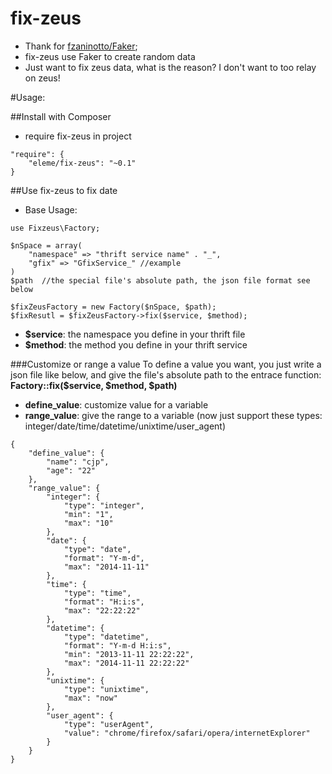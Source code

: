 fix-zeus
========

* Thank for [fzaninotto/Faker](https://github.com/fzaninotto/Faker);
* fix-zeus use Faker to create random data
* Just want to fix zeus data, what is the reason? I don't want to too relay on zeus!

#Usage:

##Install with Composer
* require fix-zeus in project
```
"require": {
    "eleme/fix-zeus": "~0.1"
}
```

##Use fix-zeus to fix date
* Base Usage:
```
use Fixzeus\Factory;

$nSpace = array(
    "namespace" => "thrift service name" . "_",
    "gfix" => "GfixService_" //example
)
$path  //the special file's absolute path, the json file format see below

$fixZeusFactory = new Factory($nSpace, $path);
$fixResutl = $fixZeusFactory->fix($service, $method);
```
* **$service**: the namespace you define in your thrift file
* **$method**: the method you define in your thrift service

###Customize or range a value
To define a value you want, you just write a json file like below,
and give the file's absolute path to the entrace function: **Factory::fix($service, $method, $path)**
* **define_value**: customize value for a variable
* **range_value**: give the range to a variable (now just support these types: integer/date/time/datetime/unixtime/user_agent)
```
{
    "define_value": {
        "name": "cjp",
        "age": "22"
    },
    "range_value": {
        "integer": {
            "type": "integer",
            "min": "1",
            "max": "10"
        },
        "date": {
            "type": "date",
            "format": "Y-m-d",
            "max": "2014-11-11"
        },
        "time": {
            "type": "time",
            "format": "H:i:s",
            "max": "22:22:22"
        },
        "datetime": {
            "type": "datetime",
            "format": "Y-m-d H:i:s",
            "min": "2013-11-11 22:22:22",
            "max": "2014-11-11 22:22:22"
        },
        "unixtime": {
            "type": "unixtime",
            "max": "now"
        },
        "user_agent": {
            "type": "userAgent",
            "value": "chrome/firefox/safari/opera/internetExplorer"
        }
    }
}
```
